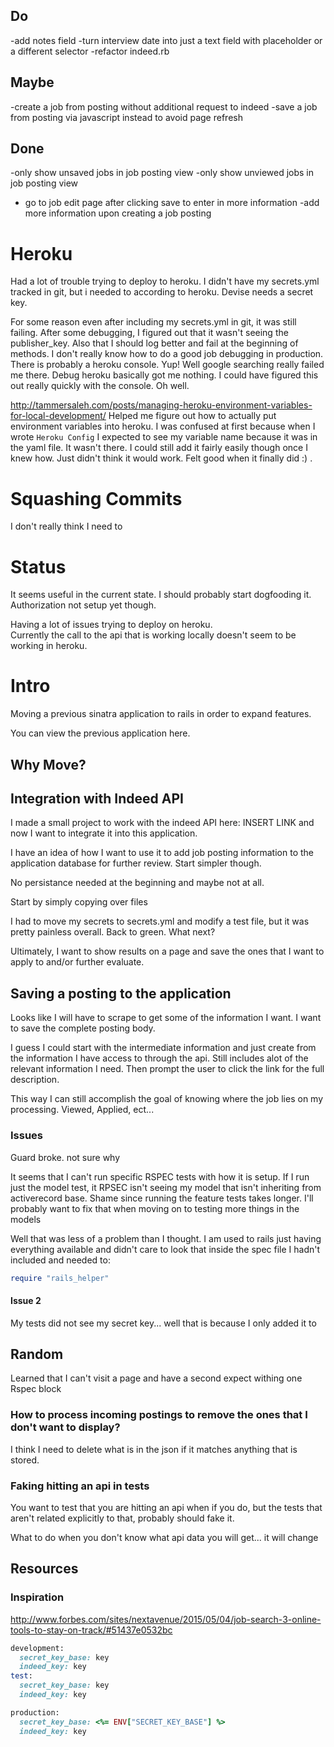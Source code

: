 ## Do
-add notes field
-turn interview date into just a text field with placeholder or a different selector
-refactor indeed.rb


## Maybe
-create a job from posting without additional request to indeed
-save a job from posting via javascript instead to avoid page refresh

## Done
-only show unsaved jobs in job posting view
-only show unviewed jobs in job posting view
- go to job edit page after clicking save to enter in more information
-add more information upon creating a job posting

# Heroku
Had a lot of trouble trying to deploy to heroku.  I didn't have my secrets.yml tracked in git, but i needed to according to heroku.  Devise needs a secret key.  

For some reason even after including my secrets.yml in git, it was still failing.  After some debugging, I figured out that it wasn't seeing the publisher_key.  Also that I should log better and fail at the beginning of methods.  I don't really know how to do a good job debugging in production.  There is probably a heroku console.  Yup!  Well google searching really failed me there.  Debug heroku basically got me nothing.  I could have figured this out really quickly with the console.  Oh well.

http://tammersaleh.com/posts/managing-heroku-environment-variables-for-local-development/ Helped me figure out how to actually put environment variables into heroku.  I was confused at first because when I wrote ``` Heroku Config ``` I expected to see my variable name because it was in the yaml file.  It wasn't there.  I could still add it fairly easily though once I knew how.  Just didn't think it would work.  Felt good when it finally did :) .

# Squashing Commits
I don't really think I need to

# Status
It seems useful in the current state.  I should probably start dogfooding it.  Authorization not setup yet though.  

Having a lot of issues trying to deploy on heroku.  
Currently the call to the api that is working locally doesn't seem to be working in heroku.  
# Intro



Moving a previous sinatra application to rails in order to expand features.

You can view the previous application here.

## Why Move?

## Integration with Indeed API
I made a small project to work with the indeed API here: INSERT LINK and now I want
to integrate it into this application.  

I have an idea of how I want to use it to add job posting information to the application database for further review.  Start simpler though.  

No persistance needed at the beginning and maybe not at all.  

Start by simply copying over files

I had to move my secrets to secrets.yml and modify a test file, but it was pretty painless overall.  Back to green.  What next?

Ultimately, I want to show results on a page and save the ones that I want to apply to and/or further evaluate.

## Saving a posting to the application
Looks like I will have to scrape to get some of the information I want.  I want to save the complete posting body.  

I guess I could start with the intermediate information and just create from the information I have access to through the api.  Still includes alot of the relevant information I need.  Then prompt the user to click the link for the full description.  

This way I can still accomplish the goal of knowing where the job lies on my processing.  Viewed, Applied, ect...





### Issues
Guard broke.  not sure why

It seems that I can't run specific RSPEC tests with how it is setup.  If I run just the model test, it RPSEC isn't seeing my model that isn't inheriting from activerecord base.  Shame since running the feature tests takes longer.  I'll probably want to fix that when moving on to testing more things in the models

Well that was less of a problem than I thought.  I am used to rails just having everything available and didn't care to look that inside the spec file I hadn't included and needed to:
```ruby
require "rails_helper"
```

#### Issue 2
My tests did not see my secret key... well that is because I only added it to

## Random
Learned that I can't visit a page and have a second expect withing one Rspec block

### How to process incoming postings to remove the ones that I don't want to display?
I think I need to delete what is in the json if it matches anything that is stored.  

### Faking hitting an api in tests
You want to test that you are hitting an api when if you do, but the tests that aren't related explicitly to that, probably should fake it.  

What to do when you don't know what api data you will get... it will change  

## Resources
### Inspiration
http://www.forbes.com/sites/nextavenue/2015/05/04/job-search-3-online-tools-to-stay-on-track/#51437e0532bc


``` ruby
development:
  secret_key_base: key
  indeed_key: key
test:
  secret_key_base: key
  indeed_key: key

production:
  secret_key_base: <%= ENV["SECRET_KEY_BASE"] %>
  indeed_key: key
```



##
